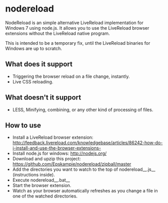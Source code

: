 # nodereload

NodeReload is an simple alternative LiveReload implementation for Windows 7 using node.js. It allows you to use the LiveReload browser extensions without the LiveReload native program.

This is intended to be a temporary fix, until the LiveReload binaries for Windows are up to scratch.

## What does it support

* Triggering the browser reload on a file change, instantly.
* Live CSS reloading.

## What doesn't it support

* LESS, Minifying, combining, or any other kind of processing of files.

## How to use

* Install a LiveReload browser extension: http://feedback.livereload.com/knowledgebase/articles/86242-how-do-i-install-and-use-the-browser-extensions-
* Install node.js for windows: http://nodejs.org/
* Download and upzip this project: https://github.com/Epskampie/nodereload/zipball/master
* Add the directories you want to watch to the top of nodereload__.js__ (instructions inside).
* Execute nodereload__.bat__
* Start the browser extension.
* Watch as your browser automatically refreshes as you change a file in one of the watched directories.